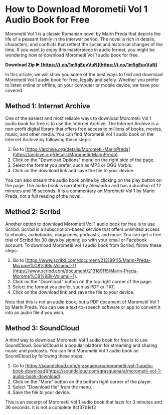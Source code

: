 # How to Download Morometii Vol 1 Audio Book for Free
 
Morometii Vol 1 is a classic Romanian novel by Marin Preda that depicts the life of a peasant family in the interwar period. The novel is rich in details, characters, and conflicts that reflect the social and historical changes of the time. If you want to enjoy this masterpiece in audio format, you might be wondering how to download Morometii Vol 1 audio book for free.
 
**Download Zip ► [https://t.co/1m5gEuvVuN](https://t.co/1m5gEuvVuN)**


 
In this article, we will show you some of the best ways to find and download Morometii Vol 1 audio book for free, legally and safely. Whether you prefer to listen online or offline, on your computer or mobile device, we have you covered.
 
## Method 1: Internet Archive
 
One of the easiest and most reliable ways to download Morometii Vol 1 audio book for free is to use the Internet Archive. The Internet Archive is a non-profit digital library that offers free access to millions of books, movies, music, and other media. You can find Morometii Vol 1 audio book on the Internet Archive by following these steps:
 
1. Go to [https://archive.org/details/Morometii-MarinPreda](https://archive.org/details/Morometii-MarinPreda).
2. Click on the "Download Options" menu on the right side of the page.
3. Select the format you prefer, such as MP3 or OGG Vorbis.
4. Click on the download link and save the file to your device.

You can also stream the audio book online by clicking on the play button on the page. The audio book is narrated by Alexandru and has a duration of 12 minutes and 16 seconds. It is a commentary on Morometii Vol 1 by Marin Preda, not a full reading of the novel.
 
## Method 2: Scribd
 
Another option to download Morometii Vol 1 audio book for free is to use Scribd. Scribd is a subscription-based service that offers unlimited access to ebooks, audiobooks, magazines, podcasts, and more. You can get a free trial of Scribd for 30 days by signing up with your email or Facebook account. To download Morometii Vol 1 audio book from Scribd, follow these steps:

1. Go to [https://www.scribd.com/document/213189115/Marin-Preda-Morome%C8%9Bii-Volumul-1](https://www.scribd.com/document/213189115/Marin-Preda-Morome%C8%9Bii-Volumul-1).
2. Click on the "Download" button on the top right corner of the page.
3. Select the format you prefer, such as PDF or TXT.
4. Click on the download link and save the file to your device.

Note that this is not an audio book, but a PDF document of Morometii Vol 1 by Marin Preda. You can use a text-to-speech software or app to convert it into an audio file if you wish.
 
## Method 3: SoundCloud
 
A third way to download Morometii Vol 1 audio book for free is to use SoundCloud. SoundCloud is a popular platform for streaming and sharing music and podcasts. You can find Morometii Vol 1 audio book on SoundCloud by following these steps:

1. Go to [https://soundcloud.com/grasquenara/morometii-vol-1-audio-book-download](https://soundcloud.com/grasquenara/morometii-vol-1-audio-book-download).
2. Click on the "More" button on the bottom right corner of the player.
3. Select "Download file" from the menu.
4. Save the file to your device.

This is an excerpt of Morometii Vol 1 audio book that lasts for 3 minutes and 36 seconds. It is not a complete
 8cf37b1e13
 
